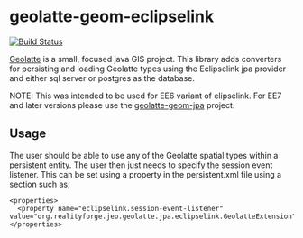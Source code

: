 # geolatte-geom-eclipselink

[![Build Status](https://secure.travis-ci.org/realityforge/geolatte-geom-eclipselink.png?branch=master)](http://travis-ci.org/realityforge/geolatte-geom-eclipselink)

[Geolatte](http://www.geolatte.org/) is a small, focused java GIS project. This library adds
converters for persisting and loading Geolatte types using the Eclipselink jpa provider and
either sql server or postgres as the database.

NOTE: This was intended to be used for EE6 variant of elipselink. For EE7 and later versions please use
the [geolatte-geom-jpa](https://github.com/realityforge/geolatte-geom-jpa) project.

## Usage

The user should be able to use any of the Geolatte spatial types within a persistent entity. The
user then just needs to specify the session event listener. This can be set using a property in the
persistent.xml file using a section such as;

    <properties>
      <property name="eclipselink.session-event-listener" value="org.realityforge.jeo.geolatte.jpa.eclipselink.GeolatteExtension"/>
    </properties>
